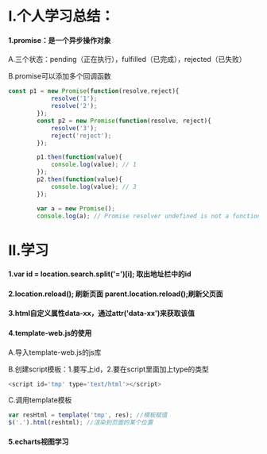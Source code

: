 # I.个人学习总结：

#### 1.promise：是一个异步操作对象

A.三个状态：pending（正在执行），fulfilled（已完成），rejected（已失败）

B.promise可以添加多个回调函数

```js
const p1 = new Promise(function(resolve,reject){
            resolve('1');
            resolve('2');
        });
        const p2 = new Promise(function(resolve, reject){
            resolve('3');
            reject('reject');
        });

        p1.then(function(value){
            console.log(value); // 1
        });
        p2.then(function(value){
            console.log(value); // 3
        });

        var a = new Promise();
        console.log(a); // Promise resolver undefined is not a function
```









# II.学习

#### 1.var  id = location.search.split('=')[i]; 取出地址栏中的id

#### 2.location.reload();  刷新页面   parent.location.reload();刷新父页面

#### 3.html自定义属性data-xx，通过attr('data-xx')来获取该值

#### 4.template-web.js的使用

A.导入template-web.js的js库

B.创建script模板：1.要写上id，2.要在script里面加上type的类型

```js
<script id='tmp' type='text/html'></script>
```

C.调用template模板

```js
var resHtml = template('tmp', res); //模板赋值
$('.').html(reshtml); //渲染到页面的某个位置
```

#### 5.echarts视图学习





